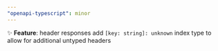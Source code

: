 ```yaml
---
"openapi-typescript": minor
---
```


✨ **Feature**: header responses add `[key: string]: unknown` index type to allow for additional untyped headers
